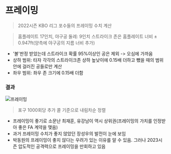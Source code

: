 # 프레이밍
> 2022시즌 KBO 리그 포수들의 프레이밍 수치 계산

> 홈플레이트 17인치, 야구공 둘레: 9인치 스트라이크 존은 홈플레이트 너비 ± 0.947ft(양측에 야구공의 지름 너비 추가)

- '볼'판정 받았는데 스트라이크 확률 95%이상인 공은 제외 -> 오심에 가까움
- 상하 범위: 타자 각각의 스트라이크존 상하 높낮이에 0.15배 더하고 뺐을 때의 범위 안에 걸러진 공들로만 계산
- 좌우 범위: 좌우 존 크기에 0.15배 더함

### 결과
![프레이밍](https://github.com/jaeb0129/baseball/assets/63768509/9a451d4f-9257-4d78-bcf6-d1dbabb70776)
> 포구 1000회당 추가 콜 기준으로 내림차순 정렬

- 프레이밍이 좋기로 소문난 최재훈, 유강남이 역시 상위권(프레이밍의 가치를 인정받아 좋은 FA 계약을 맺음)
- 과거 프레이밍 수치가 좋지 않았던 장성우의 발전이 눈에 보임
- 박동원의 프레이밍이 좋지 않다는 우려가 있는 이유를 알 수 있음. 그러나 2023시즌 압도적인 공격력으로 프레이밍을 만회하고 있음
